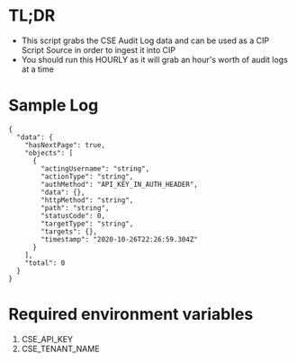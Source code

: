 # TL;DR
- This script grabs the CSE Audit Log data and can be used as a CIP Script Source in order to ingest it into CIP 
- You should run this HOURLY as it will grab an hour's worth of audit logs at a time

# Sample Log
```
{
  "data": {
    "hasNextPage": true,
    "objects": [
      {
        "actingUsername": "string",
        "actionType": "string",
        "authMethod": "API_KEY_IN_AUTH_HEADER",
        "data": {},
        "httpMethod": "string",
        "path": "string",
        "statusCode": 0,
        "targetType": "string",
        "targets": {},
        "timestamp": "2020-10-26T22:26:59.304Z"
      }
    ],
    "total": 0
  }
}
```

# Required environment variables
1. CSE_API_KEY
2. CSE_TENANT_NAME
